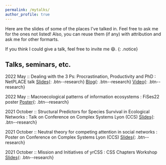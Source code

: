 ```yaml
---
permalink: /mytalks/
author_profile: true
---
```

Here are the slides of some of the places I've talked in. Feel free to ask me for the ones not listed! Also, you can reuse them (if any) with attribution and ask me for other formarts.

If you think I could give a talk, feel free to invite me :smile:. 
{: .notice}


## Talks, seminars, etc.

2022 May  ::  Dealing with the 3 Ps: Procrastination, Productivity and PhD
:   NetPLACE talk [Slides](https://violetavivi.github.io/files/NetPLACEprocrastination.pdf){: .btn--research} [Blog](https://sites.google.com/view/netplace/schedule/blog/blogpost-003?authuser=0){: .btn--research} [Video](https://youtu.be/E1r2EOGwuSU?t=50){: .btn--research}

2022 May  ::  Macroecological patterns of information ecosystems
:  FiSes22 poster [Poster](https://violetavivi.github.io/files/fises22-poster.pdf){: .btn--research}

2021 October  ::  Structural Predictors for Species Survival in Ecological Networks
:  Talk on Conference on Complex Systems Lyon (CCS)  [Slides](https://violetavivi.github.io/files/structuredPredictors-talk-donana.pdf){: .btn--research}

2021 October  ::  Neutral theory for competing attention in social networks
:   Poster on Conference on Complex Systems Lyon (CCS) [Slides](https://violetavivi.github.io/files/posterCCSLyon.pdf){: .btn--research}

2021 October  ::  Mission and Initiatives of yrCSS
:   CSS Chapters Workshop [Slides](https://violetavivi.github.io/files/posterCCSLyon.pdf){: .btn--research}





